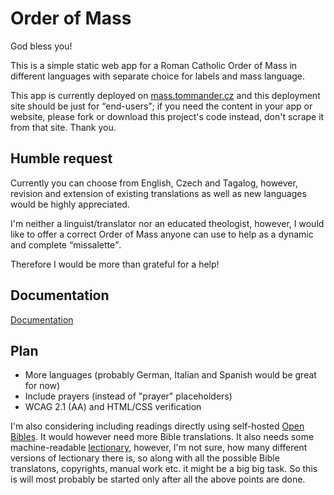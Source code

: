 # Order of Mass

God bless you!

This is a simple static web app for a Roman Catholic Order of Mass in different languages with separate choice for labels and mass language.

This app is currently deployed on [mass.tommander.cz](https://mass.tommander.cz) and this deployment site should be just for <q>end-users</q>; if you need the content in your app or website, please fork or download this project's code instead, don't scrape it from that site. Thank you.

## Humble request

Currently you can choose from English, Czech and Tagalog, however, revision and extension of existing translations as well as new languages would be highly appreciated.

I'm neither a linguist/translator nor an educated theologist, however, I would like to offer a correct Order of Mass anyone can use to help as a dynamic and complete <q>missalette</q>.

Therefore I would be more than grateful for a help!

## Documentation

[Documentation](Documentation.md)

## Plan

 - More languages (probably German, Italian and Spanish would be great for now)
 - Include prayers (instead of "prayer" placeholders)
 - WCAG 2.1 (AA) and HTML/CSS verification

I'm also considering including readings directly using self-hosted [Open Bibles](https://github.com/seven1m/open-bibles). It would however need more Bible translations. It also needs some machine-readable [lectionary](https://catholic-resources.org/Lectionary/), however, I'm not sure, how many different versions of lectionary there is, so along with all the possible Bible translatons, copyrights, manual work etc. it might be a big big task. So this is will most probably be started only after all the above points are done.
